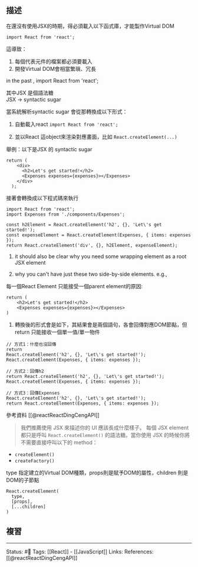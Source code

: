 ## 描述

在還沒有使用JSX的時期，得必須載入以下函式庫，才能製作Virtual DOM
```
import React from 'react';
```

這導致：
1. 每個代表元件的檔案都必須要載入
2. 開發Virtual DOM會相當繁瑣、冗長


in the past , import React from 'react';

其中JSX 是個語法糖  
JSX -> syntactic sugar

  

當系統解析syntactic sugar 會從那轉換成以下形式：

1. 自動載入react
`import React from 'react';`

2. 並以React 這object來渲染對應畫面，比如
`React.createElement(...)`

  
舉例：以下是JSX 的 syntactic sugar
```
return (
    <div>
      <h2>Let's get started!</h2>
      <Expenses expenses={expenses}></Expenses>
    </div>
  );
```

  

接著會轉換成以下程式碼來執行
```
import React from 'react';
import Expenses from './components/Expenses';

const h2Element = React.createElement('h2', {}, 'Let\'s get started!');
const expenseElement = React.createElement(Expenses, { items: expenses });
return React.createElement('div', {}, h2Element, expenseElement);
```


  
1. it should also be clear why you need some wrapping element as a root JSX element

2. why you can't have just these two side-by-side elements. e.g.,




  

每一個React Element 只能接受一個parent element的原因:

```
return (
    <h2>Let's get started!</h2>
    <Expenses expenses={expenses}></Expenses>
)
```

1. 轉換後的形式會是如下，其結果會是兩個語句，各會回傳對應DOM節點，但return 只能接收一個單一值/單一物件


```
// 方式1：什麼也沒回傳
return 
React.createElement('h2', {}, 'Let\'s get started!');
React.createElement(Expenses, { items: expenses });
```

```
// 方式2：回傳h2
return React.createElement('h2', {}, 'Let\'s get started!');
React.createElement(Expenses, { items: expenses });
```

```
// 方式3：回傳Expenses
React.createElement('h2', {}, 'Let\'s get started!');
return React.createElement(Expenses, { items: expenses });
```







  

參考資料
[[@reactReactDingCengAPI]] 
> 我們推薦使用 JSX 來描述你的 UI 應該長成什麼樣子。 每個 JSX element 都只是呼叫 `React.createElement()` 的語法糖。當你使用 JSX 的時候你將不需要直接呼叫以下的 method：
-   `createElement()`
-   `createFactory()`   

type 指定建立的Virtual DOM種類，props則是賦予DOM的屬性，children 則是DOM的子節點
```
React.createElement(
  type,
  [props],
  [...children]
)
```




## 複習


---
Status: #🌱 
Tags:
[[React]] - [[JavaScript]]
Links:
References:
[[@reactReactDingCengAPI]]